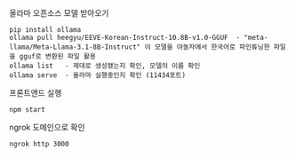 
올라마 오픈소스 모델 받아오기
```
pip install ollama
ollama pull heegyu/EEVE-Korean-Instruct-10.8B-v1.0-GGUF  - "meta-llama/Meta-Llama-3.1-8B-Instruct" 이 모델을 야놀자에서 한국어로 파인튜닝한 파일을 gguf로 변환된 파일 활용
ollama list   - 제대로 생성됐는지 확인, 모델의 이름 확인
ollama serve  - 올라마 실행중인지 확인 (11434포트)
```
프론트앤드 실행
```
npm start
```
ngrok 도메인으로 확인
```
ngrok http 3000
```
